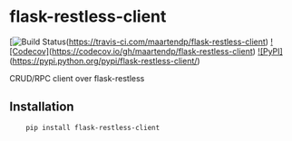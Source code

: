 # flask-restless-client

[![Build Status](https://travis-ci.com/maartendp/flask-restless-client.svg?branch=master)(https://travis-ci.com/maartendp/flask-restless-client)
[![Codecov]](https://codecov.io/gh/maartendp/flask-restless-client/branch/master/graph/badge.svg)(https://codecov.io/gh/maartendp/flask-restless-client)
[![PyPI]](https://badge.fury.io/py/flask-restless-client.svg)(https://pypi.python.org/pypi/flask-restless-client/)



CRUD/RPC client over flask-restless


## Installation

``` bash
    pip install flask-restless-client
```
